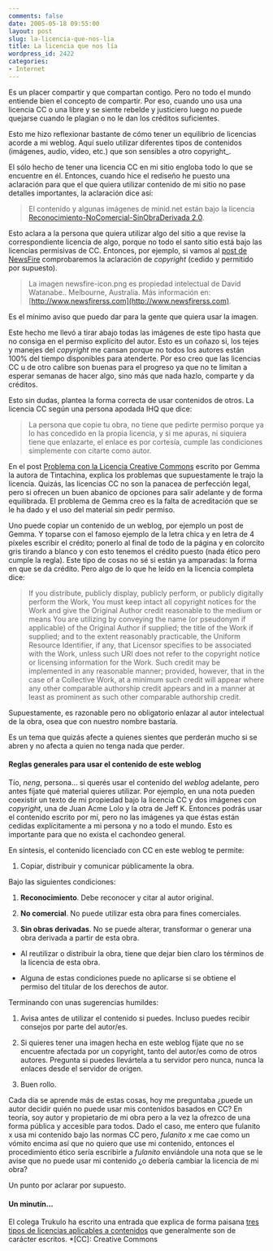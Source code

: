 ```yaml
---
comments: false
date: 2005-05-18 09:55:00
layout: post
slug: la-licencia-que-nos-lia
title: La licencia que nos lía
wordpress_id: 2422
categories:
- Internet
---
```


Es un placer compartir y que compartan contigo. Pero no todo el mundo entiende bien el concepto de compartir. Por eso, cuando uno usa una licencia CC o una libre y se siente rebelde y justiciero luego no puede quejarse cuando le plagian o no le dan los créditos suficientes.





Esto me hizo reflexionar bastante de cómo tener un equilibrio de licencias acorde a mi weblog. Aquí suelo utilizar diferentes tipos de contenidos (imágenes, audio, vídeo, etc.) que son sensibles a otro copyright_.





El sólo hecho de tener una licencia CC en mi sitio engloba todo lo que se encuentre en él. Entonces, cuando hice el rediseño he puesto una aclaración para que el que quiera utilizar contenido de mi sitio no pase detalles importantes, la aclaración dice así:





> El contenido y algunas imágenes de minid.net están bajo la licencia [Reconocimiento-NoComercial-SinObraDerivada 2.0](http://creativecommons.org/licenses/by-nc-nd/2.0/deed.es).





Esto aclara a la persona que quiera utilizar algo del sitio a que revise la correspondiente licencia de algo, porque no todo el santo sitio está bajo las licencias permisivas de CC. Entonces, por ejemplo, si vamos al [post de NewsFire](http://www.minid.net/articulos/2404/newsfire) comprobaremos la aclaración de _copyright_ (cedido y permitido por supuesto).





> La imagen newsfire-icon.png es propiedad intelectual de David Watanabe.. Melbourne, Australia. Más información en: [http://www.newsfirerss.com](http://www.newsfirerss.com).





Es el mínimo aviso que puedo dar para la gente que quiera usar la imagen.





Este hecho me llevó a tirar abajo todas las imágenes de este tipo hasta que no consiga en el permiso explícito del autor. Esto es un coñazo si, los tejes y manejes del _copyright_ me cansan porque no todos los autores están 100% del tiempo disponibles para atenderte. Por eso creo que las licencias CC u de otro calibre son buenas para el progreso ya que no te limitan a esperar semanas de hacer algo, sino más que nada hazlo, comparte y da créditos.





Esto sin dudas, plantea la forma correcta de usar contenidos de otros. La licencia CC según una persona apodada IHQ que dice:





> La persona que copie tu obra, no tiene que pedirte permiso porque ya lo has concedido en la propia licencia, y si me apuras, ni siquiera tiene que enlazarte, el enlace es por cortesía, cumple las condiciones simplemente con citarte como autor.





En el post [Problema con la Licencia Creative Commons](http://tintachina.com/archivo/problema_con_la_licencia_creative_commons.php) escrito por Gemma la autora de Tintachina, explica los problemas que supuestamente le trajo la licencia. Quizás, las licencias CC no son la panacea de perfección legal, pero si ofrecen un buen abanico de opciones para salir adelante y de forma equilibrada. El problema de Gemma creo es la falta de acreditación que se le ha dado y el uso del material sin pedir permiso.



Uno puede copiar un contenido de un weblog, por ejemplo un post de Gemma. Y toparse con el famoso ejemplo de la letra chica y en letra de 4 píxeles escribir el crédito; ponerlo al final de todo de la página y en colorcito gris tirando a blanco y con esto tenemos el crédito puesto (nada ético pero cumple la regla). Este tipo de cosas no sé si están ya amparadas: la forma en que se da crédito. Pero algo de lo que he leído en la licencia completa dice:





> If you distribute, publicly display, publicly perform, or publicly digitally perform the Work, You must keep intact all copyright notices for the Work and give the Original Author credit reasonable to the medium or means You are utilizing by conveying the name (or pseudonym if applicable) of the Original Author if supplied; the title of the Work if supplied; and to the extent reasonably practicable, the Uniform Resource Identifier, if any, that Licensor specifies to be associated with the Work, unless such URI does not refer to the copyright notice or licensing information for the Work. Such credit may be implemented in any reasonable manner; provided, however, that in the case of a Collective Work, at a minimum such credit will appear where any other comparable authorship credit appears and in a manner at least as prominent as such other comparable authorship credit.





Supuestamente, es razonable pero no obligatorio enlazar al autor intelectual de la obra, osea que con nuestro nombre bastaría.





Es un tema que quizás afecte a quienes sientes que perderán mucho si se abren y no afecta a quien no tenga nada que perder.





#### Reglas generales para usar el contenido de este weblog





Tío, _neng_, persona… si querés usar el contenido del _weblog_ adelante, pero antes fíjate qué material quieres utilizar. Por ejemplo, en una nota pueden coexistir un texto de mi propiedad bajo la licencia CC y dos imágenes con _copyright_, una de Juan Acme Lolo y la otra de Jeff K. Entonces podrás usar el contenido escrito por mí, pero no las imágenes ya que éstas están cedidas explícitamente a mi persona y no a todo el mundo. Esto es importante para que no exista el cachondeo general.





En síntesis, el contenido licenciado con CC en este weblog te permite:







  1. Copiar, distribuir y comunicar públicamente la obra.





Bajo las siguientes condiciones:







  1. **Reconocimiento**. Debe reconocer y citar al autor original.


  2. **No comercial**. No puede utilizar esta obra para fines comerciales.


  3. **Sin obras derivadas**. No se puede alterar, transformar o generar una obra derivada a partir de esta obra.





  * Al reutilizar o distribuir la obra, tiene que dejar bien claro los términos de la licencia de esta obra.


  * Alguna de estas condiciones puede no aplicarse si se obtiene el permiso del titular de los derechos de autor.


 


Terminando con unas sugerencias humildes:







  1. Avisa antes de utilizar el contenido si puedes. Incluso puedes recibir consejos por parte del autor/es.


  2. Si quieres tener una imagen hecha en este weblog fíjate que no se encuentre afectada por un copyright, tanto del autor/es como de otros autores. Pregunta si puedes llevártela a tu servidor pero nunca, nunca la enlaces desde el servidor de origen.


  3. Buen rollo.





Cada día se aprende más de estas cosas, hoy me preguntaba ¿puede un autor decidir quién no puede usar mis contenidos basados en CC? En teoría, soy autor y propietario de mi obra pero a la vez la ofrezco de una forma pública y accesible para todos. Dado el caso, me entero que fulanito x usa mi contenido bajo las normas CC pero, _fulanito x_ me cae como un vómito encima así que no quiero que use mi contenido, entonces el procedimiento ético sería escribirle a _fulanito_ enviándole una nota que se le avise que no puede usar mi contenido ¿o debería cambiar la licencia de mi obra?





Un punto por aclarar por supuesto.





#### Un minutín…





El colega Trukulo ha escrito una entrada que explica de forma paisana [tres tipos de licencias aplicables a contenidos](http://mercurio.homeip.net/blog/licencias-libres-para-material-escrito/) que generalmente son de carácter escritos.
  *[CC]: Creative Commons
